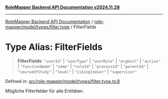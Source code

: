 [**RoleMapper Backend API Documentation v2024.11.28**](../../../../../README.md)

***

[RoleMapper Backend API Documentation](../../../../../modules.md) / [role-mapper/model/types/filter.type](../README.md) / FilterFields

# Type Alias: FilterFields

> **FilterFields**: `"userId"` \| `"userType"` \| `"userRole"` \| `"orgUnit"` \| `"active"` \| `"functionName"` \| `"name"` \| `"roleId"` \| `"processId"` \| `"parentId"` \| `"courseOfStudy"` \| `"level"` \| `"isSingleUser"` \| `"supervisor"`

Defined in: [src/role-mapper/model/types/filter.type.ts:8](https://github.com/FlowCraft-AG/RoleMapper/blob/60ae5b0c50e531d470a492fa6758544dd7523d6f/backend/src/role-mapper/model/types/filter.type.ts#L8)

Mögliche Filterfelder für alle Entitäten.
